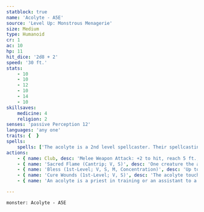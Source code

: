 ```yaml
---
statblock: true
name: 'Acolyte - A5E'
source: 'Level Up: Monstrous Menagerie'
size: Medium
type: Humanoid
cr: 1
ac: 10
hp: 11
hit_dice: '2d8 + 2'
speed: '30 ft.'
stats:
    - 10
    - 10
    - 12
    - 10
    - 14
    - 10
skillsaves:
    medicine: 4
    religion: 2
senses: 'passive Perception 12'
languages: 'any one'
traits: {  }
spells:
    spells: ['The acolyte is a 2nd level spellcaster. Their spellcasting ability is Wisdom (spell save DC 12, +4 to hit with spell attacks). They have the following cleric spells prepared:', 'Cantrips (at will): light, sacred flame, thaumaturgy', '1st-level (3 slots): bless, cure wounds, sanctuary']
actions:
    - { name: Club, desc: 'Melee Weapon Attack: +2 to hit, reach 5 ft., one target. Hit: 2 (1d4) bludgeoning damage.' }
    - { name: 'Sacred Flame (Cantrip; V, S)', desc: 'One creature the acolyte can see within 60 feet makes a DC 12 Dexterity saving throw, taking 4 (1d8) radiant damage on a failure. This spell ignores cover.' }
    - { name: 'Bless (1st-Level; V, S, M, Concentration)', desc: 'Up to three creatures within 30 feet add a d4 to attack rolls and saving throws for 1 minute.' }
    - { name: 'Cure Wounds (1st-Level; V, S)', desc: 'The acolyte touches a willing living creature, restoring 6 (1d8 + 2) hit points to it.' }
    - { name: 'An acolyte is a priest in training or an assistant to a more senior member of the clergy', desc: 'While acolytes may be found acting as servants or messengers in major temples, an acolyte may also be the only representative of their faith serving a village or roadside shrine.' }

---
```

```statblock
monster: Acolyte - A5E
```
